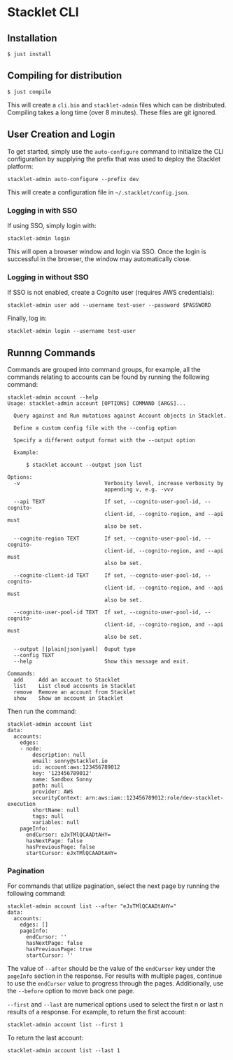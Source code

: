 # Stacklet CLI


## Installation

```
$ just install
```

## Compiling for distribution

```
$ just compile
```

This will create a `cli.bin` and `stacklet-admin` files which can be distributed. Compiling takes a long time (over 8 minutes). These files are git ignored.

## User Creation and Login

To get started, simply use the `auto-configure` command to initialize the CLI configuration
by supplying the prefix that was used to deploy the Stacklet platform:

```
stacklet-admin auto-configure --prefix dev
```

This will create a configuration file in `~/.stacklet/config.json`.

### Logging in with SSO

If using SSO, simply login with:

```
stacklet-admin login
```

This will open a browser window and login via SSO. Once the login is successful in the browser,
the window may automatically close.

### Logging in without SSO

If SSO is not enabled, create a Cognito user (requires AWS credentials):

```
stacklet-admin user add --username test-user --password $PASSWORD
```

Finally, log in:

```
stacklet-admin login --username test-user
```

## Runnng Commands

Commands are grouped into command groups, for example, all the commands relating to accounts can be
found by running the following command:

```
stacklet-admin account --help
Usage: stacklet-admin account [OPTIONS] COMMAND [ARGS]...

  Query against and Run mutations against Account objects in Stacklet.

  Define a custom config file with the --config option

  Specify a different output format with the --output option

  Example:

      $ stacklet account --output json list

Options:
  -v                           Verbosity level, increase verbosity by
                               appending v, e.g. -vvv

  --api TEXT                   If set, --cognito-user-pool-id, --cognito-
                               client-id, --cognito-region, and --api must
                               also be set.

  --cognito-region TEXT        If set, --cognito-user-pool-id, --cognito-
                               client-id, --cognito-region, and --api must
                               also be set.

  --cognito-client-id TEXT     If set, --cognito-user-pool-id, --cognito-
                               client-id, --cognito-region, and --api must
                               also be set.

  --cognito-user-pool-id TEXT  If set, --cognito-user-pool-id, --cognito-
                               client-id, --cognito-region, and --api must
                               also be set.

  --output [|plain|json|yaml]  Ouput type
  --config TEXT
  --help                       Show this message and exit.

Commands:
  add     Add an account to Stacklet
  list    List cloud accounts in Stacklet
  remove  Remove an account from Stacklet
  show    Show an account in Stacklet
```

Then run the command:

```
stacklet-admin account list
data:
  accounts:
    edges:
    - node:
        description: null
        email: sonny@stacklet.io
        id: account:aws:123456789012
        key: '123456789012'
        name: Sandbox Sonny
        path: null
        provider: AWS
        securityContext: arn:aws:iam::123456789012:role/dev-stacklet-execution
        shortName: null
        tags: null
        variables: null
    pageInfo:
      endCursor: eJxTMlQCAADtAHY=
      hasNextPage: false
      hasPreviousPage: false
      startCursor: eJxTMlQCAADtAHY=
```

### Pagination

For commands that utilize pagination, select the next page by running the following command:

```
stacklet-admin account list --after "eJxTMlQCAADtAHY="
data:
  accounts:
    edges: []
    pageInfo:
      endCursor: ''
      hasNextPage: false
      hasPreviousPage: true
      startCursor: ''
```

The value of `--after` should be the value of the `endCursor` key under the `pageInfo` section in
the response. For results with multiple pages, continue to use the `endCursor` value to progress
through the pages. Additionally, use the `--before` option to move back one page.

`--first` and `--last` are numerical options used to select the first n or last n results of a
response. For example, to return the first account:

```
stacklet-admin account list --first 1
```

To return the last account:

```
stacklet-admin account list --last 1
```

